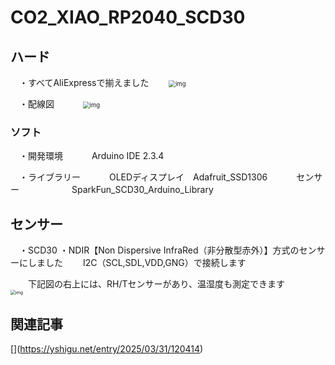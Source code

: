 # CO2_XIAO_RP2040_SCD30

## ハード

　・すべてAliExpressで揃えました
　　<img src="https://cdn-ak.f.st-hatena.com/images/fotolife/y/yshigu/20250329/20250329203458.png" alt="img" style="zoom:67%;" />

　・配線図
　　　<img src="https://cdn-ak.f.st-hatena.com/images/fotolife/y/yshigu/20250405/20250405012305.png" alt="img" style="zoom:67%;" />
　　　　
### ソフト

　・開発環境
　　　Arduino IDE 2.3.4

　・ライブラリー
　　　OLEDディスプレイ　Adafruit_SSD1306
　　　センサー　　　　　　SparkFun_SCD30_Arduino_Library

## センサー

　・SCD30
 ・NDIR【Non Dispersive InfraRed（非分散型赤外）】方式のセンサーにしました
　　I2C（SCL,SDL,VDD,GNG）で接続します

　　下記図の右上には、RH/Tセンサーがあり、温湿度も測定できます
　　　<img src="https://cdn-ak.f.st-hatena.com/images/fotolife/y/yshigu/20250329/20250329192136.png" alt="img" style="zoom:50%;" />

## 関連記事

  [[](https://yshigu.net/entry/2025/03/31/120414)](https://yshigu.net/entry/2025/03/31/120414)
